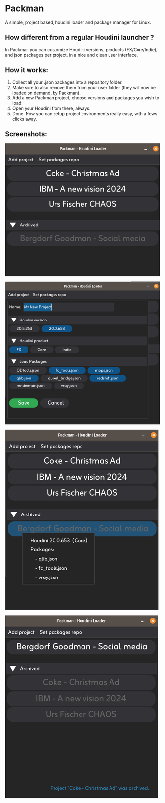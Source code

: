 # Packman
A simple, project based, houdini loader and package manager for Linux.

## How different from a regular Houdini launcher ?

In Packman you can customize Houdini versions, products (FX/Core/Indie), and json packages per project, in a nice and clean user interface.

## How it works:
1. Collect all your .json packages into a repository folder.
2. Make sure to also remove them from your user folder (they will now be loaded on demand, by Packman).
3. Add a new Packman project, choose versions and packages you wish to load.
4. Open your Houdini from there, always.
5. Done. Now you can setup project environments really easy, with a fews clicks away.

## Screenshots:

![Packman UI](./images/screenshot1.png "Simple/minimal UI")

![Add project](./images/screenshot2.png "Project configuration")

![Config preview](./images/screenshot3.png "Quick config inspection on mouse hover")

![Config preview](./images/screenshot4.png "Archive old projects to clean UI, but keep track of settings in case you need to re-open ever again.")




